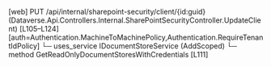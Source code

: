 [web] PUT /api/internal/sharepoint-security/client/{id:guid}  (Dataverse.Api.Controllers.Internal.SharePointSecurityController.UpdateClient)  [L105–L124] [auth=Authentication.MachineToMachinePolicy,Authentication.RequireTenantIdPolicy]
  └─ uses_service IDocumentStoreService (AddScoped)
    └─ method GetReadOnlyDocumentStoresWithCredentials [L111]

